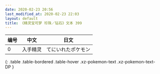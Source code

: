 ```yaml
---
date: 2020-02-23 20:56
last_modified_at: 2020-02-23 22:03
layout: default
title: 《精灵宝可梦 珍珠／钻石》文本 399
---
```

| 编号 | 中文 | 日文 |
| ---- | ---- | ---- |
| 0 | 入手精灵 | てにいれたポケモン |
{: .table .table-bordered .table-hover .xz-pokemon-text .xz-pokemon-text-DP }